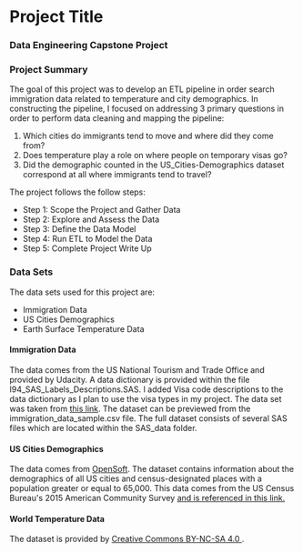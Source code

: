 <h1>Project Title</h1>
<h3>Data Engineering Capstone Project</h3>

<h3>Project Summary</h3>
The goal of this project was to develop an ETL pipeline in order search immigration data related to temperature and city demographics. In constructing the pipeline, I focused on addressing 3 primary questions in order to perform data cleaning and mapping the pipeline:
<ol> 
    <li>Which cities do immigrants tend to move and where did they come from?</li>
<li>Does temperature play a role on where people on temporary visas go?</li>
    <li>Did the demographic counted in the US_Cities-Demographics dataset correspond at all where immigrants tend to travel?</li>
</ol>

The project follows the follow steps:
* Step 1: Scope the Project and Gather Data
* Step 2: Explore and Assess the Data
* Step 3: Define the Data Model
* Step 4: Run ETL to Model the Data
* Step 5: Complete Project Write Up

<h3>Data Sets</h3>
The data sets used for this project are:
<ul>
    <li>Immigration Data</li>
    <li>US Cities Demographics</li>
    <li>Earth Surface Temperature Data</li>
</ul>

<h4>Immigration Data</h4>
The data comes from the US National Tourism and Trade Office and provided by Udacity. A data dictionary is provided within the file I94_SAS_Labels_Descriptions.SAS. I added Visa code descriptions to the data dictionary as I plan to use the visa types in my project.
The data set was taken from <a href="https://travel.trade.gov/research/reports/i94/historical/2016.html">this link</a>.
The dataset can be previewed from the immigration_data_sample.csv file. The full dataset consists of several SAS files which are located within the
SAS_data folder.  

<h4>US Cities Demographics</h4>
The data comes from <a href="https://public.opendatasoft.com/explore/dataset/us-cities-demographics/export/">OpenSoft</a>. The dataset contains information about the demographics of all US cities and census-designated places with a population greater or equal to 65,000. This data comes from the US Census Bureau's 2015 American Community Survey <a href="https://www.census.gov/data/developers/about/terms-of-service.html">and is referenced in this link. </a> 

<h4>World Temperature Data</h4>
The dataset is provided by <a href="https://creativecommons.org/licenses/by-nc-sa/4.0/">Creative Commons BY-NC-SA 4.0 </a>.  



